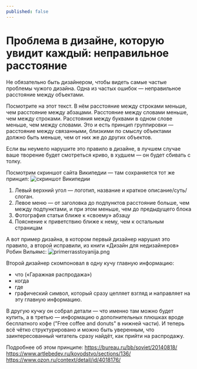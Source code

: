 ```yaml
---
published: false
---
```

# Проблема в дизайне, которую увидит каждый: неправильное расстояние

Не обязательно быть дизайнером, чтобы видеть самые частые проблемы чужого дизайна. Одна из частых ошибок — неправильное расстояние между объектами.

Посмотрите на этот текст. В нём расстояние между строками меньше, чем расстояние между абзацами. Расстояние между словами меньше, чем между строками. Расстояния между буквами в одном слове меньше, чем между словами. Это и есть принцип группировки — расстояние между связанными, близкими по смыслу объектами должно быть меньше, чем от них же до других объектов.

Если вы неумело нарушите это правило в дизайне, в лучшем случае ваше творение будет смотреться криво, в худшем — он будет сбивать с толку. 

Посмотрим скриншот сайта Википедии — там сохраняется тот же принцип:
![скриншот Википедии]({{site.baseurl}}/img/posts/wikipedy.png)


1. Левый верхний угол — логотип, название и краткое описание/суть/слоган.
2. Левое меню — от заголовка до подпунктов расстояние больше, чем между подпунктами, и при этом меньше, чем до предыдущего блока
3. Фотография статьи ближе к «своему» абзацу
4. Пояснение к приветствию ближе к нему, чем к остальным страницам

А вот пример дизайна, в котором первый дизайнер нарушил это правило, а второй исправили, из книги «Дизайн для недизайнеров» Робин Вильямс:
![primerrasstoyanija.png]({{site.baseurl}}/img/posts/primerrasstoyanija.png)

Второй дизайнер скомпоновал в одну кучу главную информацию:
- что («Гаражная распродажа»)
- когда
- где
- графический символ, который сразу цепляет взгляд и направляет на эту главную информацию.

В другую кучку он собрал детали — что именно там можно будет купить, а в третью — информацию о дополнительных плюшках вроде бесплатного кофе ("Free coffee and donuts" в нижней части). И теперь всё чётко структурировано и можно быть уверенным, что заинтересованный читатель сразу найдёт, как прийти на распродажу.

Подробнее об этом принципе:
https://bureau.ru/bb/soviet/20140818/
https://www.artlebedev.ru/kovodstvo/sections/136/
https://www.ozon.ru/context/detail/id/4018176/
